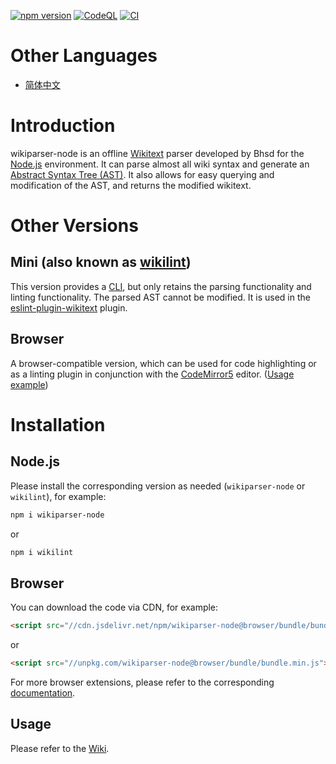 [![npm version](https://badge.fury.io/js/wikiparser-node.svg)](https://www.npmjs.com/package/wikiparser-node)
[![CodeQL](https://github.com/bhsd-harry/wikiparser-node/actions/workflows/codeql.yml/badge.svg)](https://github.com/bhsd-harry/wikiparser-node/actions/workflows/codeql.yml)
[![CI](https://github.com/bhsd-harry/wikiparser-node/actions/workflows/node.js.yml/badge.svg)](https://github.com/bhsd-harry/wikiparser-node/actions/workflows/node.js.yml)

# Other Languages

- [简体中文](./README.md)

# Introduction

wikiparser-node is an offline [Wikitext](https://www.mediawiki.org/wiki/Wikitext) parser developed by Bhsd for the [Node.js](https://nodejs.org/) environment. It can parse almost all wiki syntax and generate an [Abstract Syntax Tree (AST)](https://en.wikipedia.org/wiki/Abstract_syntax_tree). It also allows for easy querying and modification of the AST, and returns the modified wikitext.

# Other Versions

## Mini (also known as [wikilint](https://www.npmjs.com/package/wikilint))

This version provides a [CLI](https://en.wikipedia.org/wiki/Command-line_interface), but only retains the parsing functionality and linting functionality. The parsed AST cannot be modified. It is used in the [eslint-plugin-wikitext](https://www.npmjs.com/package/eslint-plugin-wikitext) plugin.

## Browser

A browser-compatible version, which can be used for code highlighting or as a linting plugin in conjunction with the [CodeMirror5](https://codemirror.net/5/) editor. ([Usage example](https://bhsd-harry.github.io/wikiparser-node))

# Installation

## Node.js

Please install the corresponding version as needed (`wikiparser-node` or `wikilint`), for example:

```sh
npm i wikiparser-node
```

or

```sh
npm i wikilint
```

## Browser

You can download the code via CDN, for example:

```html
<script src="//cdn.jsdelivr.net/npm/wikiparser-node@browser/bundle/bundle.min.js"></script>
```

or

```html
<script src="//unpkg.com/wikiparser-node@browser/bundle/bundle.min.js"></script>
```

For more browser extensions, please refer to the corresponding [documentation](https://github.com/bhsd-harry/wikiparser-node/wiki/Browser.en).

## Usage

Please refer to the [Wiki](https://github.com/bhsd-harry/wikiparser-node/wiki/Home.en).